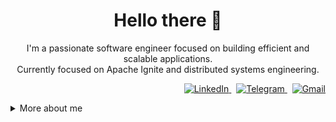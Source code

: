 <h1 align="center">Hello there 👋</h1>

<p align="center">
  I'm a passionate software engineer focused on building efficient and scalable applications.<br>
  Currently focused on Apache Ignite and distributed systems engineering.
</p>

<p align="right">
  <a href="https://www.linkedin.com/in/maksim-davydov/" target="_blank" rel="noopener noreferrer">
    <img src="https://img.shields.io/badge/LinkedIn-0A66C2?style=flat-square&logo=linkedin&logoColor=white" alt="LinkedIn" />
  </a>
  &nbsp;
  <a href="https://t.me/maks1m_davydov" target="_blank" rel="noopener noreferrer">
    <img src="https://img.shields.io/badge/Telegram-26A5E4?style=flat-square&logo=telegram&logoColor=white" alt="Telegram" />
  </a>
  &nbsp;
  <a href="mailto:maksim.m.davydov@gmail.com" target="_blank" rel="noopener noreferrer">
    <img src="https://img.shields.io/badge/Gmail-D14836?style=flat-square&logo=gmail&logoColor=white" alt="Gmail" />
  </a>
</p>

<details>
  <summary>More about me</summary>

  <br>

  I enjoy diving deep into complex systems, building things that scale, and automating everything that can be automated.  
  I’ve worked across different parts of the stack, from backend services and data pipelines to performance profiling and runtime tuning.  
  When I’m not coding, I’m either mentoring teammates, reading system design papers, or experimenting with distributed data grids like Ignite.  

  ## 🚀 About Me

- 🔭 Currently working on **[Apache Ignite](https://github.com/apache/ignite)**
- 🌱 Learning advanced backend development & cloud infrastructure
- 👯 Open to collaboration on open-source projects
- 💬 Ask me about Java, Apache Ignite, PostgreSQL, Apache Kafka, and distributed systems
- 📫 How to reach me: [maksim.m.davydov@gmail.com](mailto:maksim.m.davydov@gmail.com)

<div align="center">
  <img src="https://raw.githubusercontent.com/devicons/devicon/master/icons/java/java-original-wordmark.svg" title="Java" alt="Java" width="50" height="50" />&nbsp;
  <img src="https://raw.githubusercontent.com/devicons/devicon/master/icons/apache/apache-original.svg" title="Apache" alt="Apache" width="50" height="50" />&nbsp;
  <img src="https://raw.githubusercontent.com/devicons/devicon/master/icons/apachekafka/apachekafka-original.svg" title="Kafka" alt="Kafka" width="50" height="50" />&nbsp;
  <img src="https://raw.githubusercontent.com/devicons/devicon/master/icons/postgresql/postgresql-original.svg" title="Postgresql" alt="Postgresql" width="50" height="50" />&nbsp;
  <img src="https://raw.githubusercontent.com/devicons/devicon/master/icons/spring/spring-original-wordmark.svg" title="Spring" alt="Spring" width="50" height="50" />&nbsp;
  <img src="https://raw.githubusercontent.com/devicons/devicon/master/icons/amazonwebservices/amazonwebservices-plain-wordmark.svg" title="AWS" alt="AWS" width="50" height="50" />&nbsp;
  <img src="https://raw.githubusercontent.com/devicons/devicon/master/icons/git/git-original-wordmark.svg" title="Git" alt="Git" width="50" height="50" />
</div>

---

## 🔥 GitHub Streak

<p align="center">
  <img src="https://github-readme-streak-stats.herokuapp.com/?user=maksaska&theme=radical" alt="GitHub Streak" />
  &nbsp;
  <img src="https://github-profile-summary-cards.vercel.app/api/cards/stats?username=maksaska&theme=radical" alt="Stats Radar" />
</p>

---

</details>
